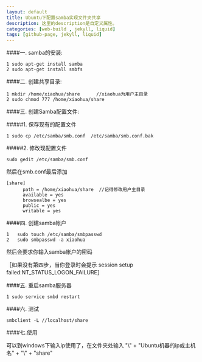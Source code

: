```yaml
---
layout: default
title: Ubuntu下配置samba实现文件夹共享
description: 这里的description是自定义属性。
categories: [web-build , jekyll, liquid]
tags: [github-page, jekyll, liquid]
---
```


####一. samba的安装:
```
1 sudo apt-get install samba
2 sudo apt-get install smbfs
```

####二. 创建共享目录:
```
1 mkdir /home/xiaohua/share      //xiaohua为用户主目录
2 sudo chmod 777 /home/xiaohua/share
```
####三. 创建Samba配置文件:

#####1. 保存现有的配置文件
```
1 sudo cp /etc/samba/smb.conf  /etc/samba/smb.conf.bak
```
#####2. 修改现配置文件
```
sudo gedit /etc/samba/smb.conf
```
然后在smb.conf最后添加
```
[share]
      path = /home/xiaohua/share  //记得修改用户主目录
      available = yes
      browsealbe = yes
      public = yes
      writable = yes
```
####四. 创建samba帐户
```
1   sudo touch /etc/samba/smbpasswd
2   sudo smbpasswd -a xiaohua
```
然后会要求你输入samba帐户的密码

 ［如果没有第四步，当你登录时会提示 session setup failed:NT_STATUS_LOGON_FAILURE］

####五. 重启samba服务器
```
1 sudo service smbd restart
```
####六. 测试
```
smbclient -L //localhost/share
```
####七.使用

可以到windows下输入ip使用了，在文件夹处输入 "\\" + "Ubuntu机器的ip或主机名" + "\\" + "share"